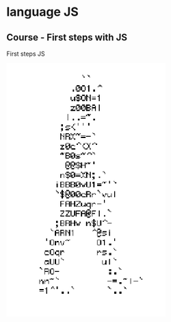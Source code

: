 # language JS
## Course - First steps with JS
First steps JS


![HomenLera](https://github.com/mialna/javascript/blob/main/homem-letra.gif)
